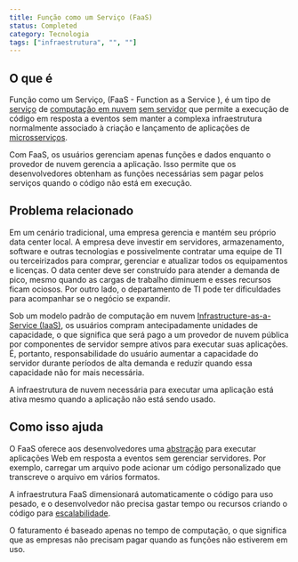 ```yaml
---
title: Função como um Serviço (FaaS)
status: Completed
category: Tecnologia
tags: ["infraestrutura", "", ""]
---
```


## O que é

Função como um Serviço, (FaaS - Function as a Service ), é um tipo de [serviço](/pt-br/service/) de [computação em nuvem](/pt-br/cloud-computing/) [sem servidor](/pt-br/serverless/) que permite a execução de código em resposta a eventos sem manter a complexa infraestrutura normalmente associado à criação e lançamento de aplicações de [microsserviços](/microservices/).

Com FaaS, os usuários gerenciam apenas funções e dados enquanto o provedor de nuvem gerencia a aplicação.
Isso permite que os desenvolvedores obtenham as funções necessárias sem pagar pelos serviços quando o código não está em execução.

## Problema relacionado

Em um cenário tradicional, uma empresa gerencia e mantém seu próprio data center local. A empresa deve investir em servidores, armazenamento, software e outras tecnologias e possivelmente contratar uma equipe de TI ou terceirizados para comprar, gerenciar e atualizar todos os equipamentos e licenças. O data center deve ser construído para atender a demanda de pico, mesmo quando as cargas de trabalho diminuem e esses recursos ficam ociosos. Por outro lado, o departamento de TI pode ter dificuldades para acompanhar se o negócio se expandir.

Sob um modelo padrão de computação em nuvem [Infrastructure-as-a-Service (IaaS)](/pt-br/infrastructure-as-a-service/), os usuários compram antecipadamente unidades de capacidade, o que significa que será pago a um provedor de nuvem pública por componentes de servidor sempre ativos para executar suas aplicações. É, portanto, responsabilidade do usuário aumentar a capacidade do servidor durante períodos de alta demanda e reduzir quando essa capacidade não for mais necessária.

A infraestrutura de nuvem necessária para executar uma aplicação está ativa mesmo quando a aplicação não está sendo usado.

## Como isso ajuda

O FaaS oferece aos desenvolvedores uma [abstração](/pt-br/abstraction/) para executar aplicações Web em resposta a eventos sem gerenciar servidores. Por exemplo, carregar um arquivo pode acionar um código personalizado que transcreve o arquivo em vários formatos.

A infraestrutura FaaS dimensionará automaticamente o código para uso pesado, e o desenvolvedor não precisa gastar tempo ou recursos criando o código para [escalabilidade](/pt-br/scalability/).

O faturamento é baseado apenas no tempo de computação, o que significa que as empresas não precisam pagar quando as funções não estiverem em uso.
